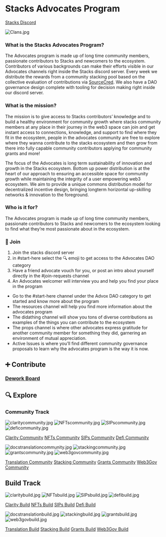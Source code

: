 # Stacks Advocates Program
[Stacks Discord](https://discord.com/invite/zrvWsQC)

![Clans.jpg](https://github.com/stx-advox/stacks-advocates/blob/main/assets/css/Clans.jpg?raw=true)

### What is the Stacks Advocates Program?

The Advocates program is made up of long time community members, passionate contributors to Stacks and newcomers to the ecosystem. Contributors of various backgrounds can make their efforts visible in our Advocates channels right inside the Stacks discord server. Every week we distribute the rewards from a community stacking pool based on the collective evaluation of contributions via [SourceCred](https://sourcecred.io/docs). We also have a DAO governance design complete with tooling for decision making right inside our discord server.

### What is the mission?

The mission is to give access to Stacks contributors’ knowledge and to build a healthy environment for community growth where stacks community members at any place in their journey in the web3 space can join and get instant access to connections, knowledge, and support to find where they fit in the ecosystem, people in the advocates community are free to explore where they wanna contribute to the stacks ecosystem and then grow from there into fully capable community contributors applying for community grants and more!

The focus of the Advocates is long term sustainability of innovation and growth in the Stacks ecosystem. Bottom up power distribution is at the heart of our approach to ensuring an accessible space for community growth while maintaining the integrity of a user empowering web3 ecosystem. We aim to provide a unique commons distribution model for decentralized incentive design, bringing longterm horizontal up-skilling networks & innovation to the foreground.

### Who is it for?

The Advocates program is made up of long time community members, passionate contributors to Stacks and newcomers to the ecosystem looking to find what they’re most passionate about in the ecosystem.

###  🤝 Join
1. Join the stacks discord server 
2. in #start-here select the 🔍 emoji to get access to the Advocates DAO category
3. Have a friend advocate vouch for you, or post an intro about yourself directly in the #join-requests channel
4. An Advocates welcomer will interview you and help you find your place in the program
- Go to the #start-here channel under the Advox DAO category to get started and know more about the program
- The resources channel will help you find more information about the advocates program
- The didathing channel will show you tons of diverse contributions as examples of the things you can contribute to the ecosystem
- The props channel is where other advocates express gratitude for another community member for something they did, garnering an environment of mutual appreciation.
- Active Issues is where you’ll find different community governance proposals to learn why the advocates program is the way it is now.

## ➕ Contribute
### [Dework Board](https://app.dework.xyz/i/68xwGlKAFDpGeXSlAMN8rH)

##  🔍 Explore
### Community Track

![claritycommunity.jpg](https://github.com/stx-advox/stacks-advocates/blob/main/assets/css/claritycommunity.jpg?raw=true)  ![NFTscommunity.jpg](https://github.com/stx-advox/stacks-advocates/blob/main/assets/css/NFTscommunity.jpg?raw=true)  ![SIPscommunity.jpg](https://github.com/stx-advox/stacks-advocates/blob/main/assets/css/SIPscommunity.jpg?raw=true)  ![deficommunity.jpg](https://github.com/stx-advox/stacks-advocates/blob/main/assets/css/deficommunity.jpg?raw=true)


[Clarity Community](https://twitter.com/clarity_lang)  [NFTs Community](https://discord.gg/nPGNt6eE78)  [SIPs Community](https://forum.stacks.org/t/06-weekly-sip-call-stx-mining-with-mattystx-sip-stacks-improvement-proposals/13478)  [Defi Community](https://discord.gg/RewQBNNhj6)  
 

![docstranslationcommunity.jpg](https://github.com/stx-advox/stacks-advocates/blob/main/assets/css/docstranslationcommunity.jpg?raw=true)  ![stackingcommunity.jpg](https://github.com/stx-advox/stacks-advocates/blob/main/assets/css/stackingcommunity.jpg?raw=true)  ![grantscommunity.jpg](https://github.com/stx-advox/stacks-advocates/blob/main/assets/css/grantscommunity.jpg?raw=true)  ![web3govcommunity.jpg](https://github.com/stx-advox/stacks-advocates/blob/main/assets/css/web3govcommunity.jpg?raw=true)

 [Translation Community](https://crowdin.com/project/docsstacksco) [Stacking Community](https://discord.gg/yyugHx4Sbg)  [Grants Community](https://grants.stacks.org/)  [Web3Gov Community](https://github.com/stacksgov/pm)
## Build Track
![claritybuild.jpg](https://github.com/stx-advox/stacks-advocates/blob/main/assets/css/claritybuild.jpg?raw=true)  ![NFTsbuild.jpg](https://github.com/stx-advox/stacks-advocates/blob/main/assets/css/NFTsbuild.jpg?raw=true)  ![SIPsbuild.jpg](https://github.com/stx-advox/stacks-advocates/blob/main/assets/css/SIPsbuild.jpg?raw=true)  ![defibuild.jpg](https://github.com/stx-advox/stacks-advocates/blob/main/assets/css/defibuild.jpg?raw=true)  

[Clarity Build](https://github.com/stacksgov/residence-program/issues/25#issuecomment-1072339878) [NFTs Build](https://discord.gg/nPGNt6eE78)  [SIPs Build](https://forum.stacks.org/t/06-weekly-sip-call-stx-mining-with-mattystx-sip-stacks-improvement-proposals/13478)  [Defi Build](https://www.stacks.co/blog-categories/defi)

![docstranslationbuild.jpg](https://github.com/stx-advox/stacks-advocates/blob/main/assets/css/docstranslationbuild.jpg?raw=true)  ![stackingbuild.jpg](https://github.com/stx-advox/stacks-advocates/blob/main/assets/css/stackingbuild.jpg?raw=true)  ![grantsbuild.jpg](https://github.com/stx-advox/stacks-advocates/blob/main/assets/css/grantsbuild.jpg?raw=true)  ![web3govbuild.jpg](https://github.com/stx-advox/stacks-advocates/blob/main/assets/css/web3govbuild.jpg?raw=true)

[Translation Build](https://crowdin.com/project/docsstacksco) [Stacking Build](https://www.stacks.co/blog-categories/stacking?ref=stacksblog)  [Grants Build](https://grants.stacks.org)  [Web3Gov Build](https://github.com/stacksgov/pm/issues/129)
